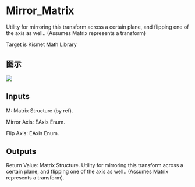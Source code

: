 # Mirror_Matrix

Utility for mirroring this transform across a certain plane, and flipping one of the axis as well.. (Assumes Matrix represents a transform)

Target is Kismet Math Library

## 图示

![]($-20221218-19522703.png)

## Inputs

M: Matrix Structure (by ref).

Mirror Axis: EAxis Enum.

Flip Axis: EAxis Enum.  

## Outputs

Return Value: Matrix Structure. Utility for mirroring this transform across a certain plane, and flipping one of the axis as well.. (Assumes Matrix represents a transform).

